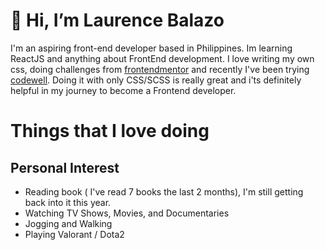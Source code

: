 # 👋 Hi, I’m Laurence Balazo
I'm an aspiring front-end developer based in Philippines. Im learning ReactJS and anything about FrontEnd development. 
I love writing my own css, doing challenges from [frontendmentor](https://www.frontendmentor.io/challenges) and recently I've been trying [codewell](https://www.codewell.cc/). Doing it with only CSS/SCSS is really great and i'ts definitely helpful in my journey to become a Frontend developer.

# Things that I love doing 
## Personal Interest
- Reading book ( I've read 7 books the last 2 months), I'm still getting back into it this year.
- Watching TV Shows, Movies, and Documentaries
- Jogging and Walking
- Playing Valorant / Dota2
